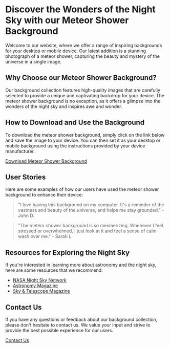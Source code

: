 <!--font:Exo 2-->

# Discover the Wonders of the Night Sky with our Meteor Shower Background

Welcome to our website, where we offer a range of inspiring backgrounds for your desktop or mobile device. Our latest addition is a stunning photograph of a meteor shower, capturing the beauty and mystery of the universe in a single image.

## Why Choose our Meteor Shower Background?

Our background collection features high-quality images that are carefully selected to provide a unique and captivating backdrop for your device. The meteor shower background is no exception, as it offers a glimpse into the wonders of the night sky and inspires awe and wonder.

## How to Download and Use the Background

To download the meteor shower background, simply click on the link below and save the image to your device. You can then set it as your desktop or mobile background using the instructions provided by your device manufacturer.

[Download Meteor Shower Background](#)

## User Stories

Here are some examples of how our users have used the meteor shower background to enhance their device:

> "I love having this background on my computer. It's a reminder of the vastness and beauty of the universe, and helps me stay grounded." - John D.

> "The meteor shower background is so mesmerizing. Whenever I feel stressed or overwhelmed, I just look at it and feel a sense of calm wash over me." - Sarah L.

## Resources for Exploring the Night Sky

If you're interested in learning more about astronomy and the night sky, here are some resources that we recommend:

- [NASA Night Sky Network](#)
- [Astronomy Magazine](#)
- [Sky & Telescope Magazine](#)

## Contact Us

If you have any questions or feedback about our background collection, please don't hesitate to contact us. We value your input and strive to provide the best possible experience for our users.

[Contact Us](#)

<!--

Write me content for website with wallpaper which alt text is:

"A photograph of a meteor shower, with bright streaks of light crossing the night sky."

The name/title of the page should not be 1:1 copy of the alt text but rather a real content of the website which is using this wallpaper.

- Use markdown format 
- Start with heading
- Heading should be short and concise
- The content should look like a real website 
- The website should not be about the wallpaper, wallpaper is just a related background
- Heading should be contain work "wallpaper" or "background"
- Include real sections like references, contact, user stories, etc. use things relevant to the page purpose.
- Feel free to use structure like headings, bullets, numbering, blockquotes, paragraphs, horizontal lines, etc.
- You can use formatting like bold or _italic_
- You can include UTF-8 emojis
- Links should be only #hash anchors (and you can refer to the document itself)
- Do not include images


---


# Explore the Night Sky with our Meteor Shower Wallpaper

Welcome to our website, where you can find beautiful and inspiring wallpapers for your desktop or mobile device. Our latest addition is a stunning photograph of a meteor shower, with bright streaks of light crossing the night sky. 

## Why Choose our Meteor Shower Wallpaper?

Our wallpaper collection features high-quality images that are carefully selected to provide a unique and captivating background for your device. The meteor shower wallpaper is no exception, as it captures the beauty and mystery of the universe in a single image. Whether you are an astronomy enthusiast or simply appreciate the wonders of nature, this wallpaper is sure to impress.

## How to Download and Use the Wallpaper

To download the meteor shower wallpaper, simply click on the link below and save the image to your device. You can then set it as your desktop or mobile background using the instructions provided by your device manufacturer.

[Download Meteor Shower Wallpaper](#)

## User Stories

Here are some examples of how our users have used the meteor shower wallpaper to enhance their device:

> "I love astronomy and this wallpaper is perfect for me. It reminds me of the beauty of the universe every time I turn on my computer." - John D.

> "The meteor shower wallpaper is so mesmerizing. I find myself staring at it for minutes at a time, lost in thought." - Sarah L.

## References

If you want to learn more about meteor showers and astronomy, here are some resources that we recommend:

- [NASA Meteor Showers Calendar](#)
- [Astronomy Magazine](#)
- [Sky & Telescope Magazine](#)

## Contact Us

If you have any questions or feedback about our wallpaper collection, please don't hesitate to contact us. We value your input and strive to provide the best possible experience for our users.

[Contact Us](#)


---


Heading should not include word "wallpaper". The website should not be about the wallpaper itself, wallpaper is just a related background, rewrite whole content.


---


# Discover the Wonders of the Night Sky with our Meteor Shower Background

Welcome to our website, where we offer a range of inspiring backgrounds for your desktop or mobile device. Our latest addition is a stunning photograph of a meteor shower, capturing the beauty and mystery of the universe in a single image.

## Why Choose our Meteor Shower Background?

Our background collection features high-quality images that are carefully selected to provide a unique and captivating backdrop for your device. The meteor shower background is no exception, as it offers a glimpse into the wonders of the night sky and inspires awe and wonder.

## How to Download and Use the Background

To download the meteor shower background, simply click on the link below and save the image to your device. You can then set it as your desktop or mobile background using the instructions provided by your device manufacturer.

[Download Meteor Shower Background](#)

## User Stories

Here are some examples of how our users have used the meteor shower background to enhance their device:

> "I love having this background on my computer. It's a reminder of the vastness and beauty of the universe, and helps me stay grounded." - John D.

> "The meteor shower background is so mesmerizing. Whenever I feel stressed or overwhelmed, I just look at it and feel a sense of calm wash over me." - Sarah L.

## Resources for Exploring the Night Sky

If you're interested in learning more about astronomy and the night sky, here are some resources that we recommend:

- [NASA Night Sky Network](#)
- [Astronomy Magazine](#)
- [Sky & Telescope Magazine](#)

## Contact Us

If you have any questions or feedback about our background collection, please don't hesitate to contact us. We value your input and strive to provide the best possible experience for our users.

[Contact Us](#)

-->
